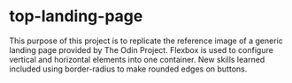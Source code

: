 # top-landing-page

This purpose of this project is to replicate the reference image of a generic landing page provided by The Odin Project. Flexbox is used to configure vertical and horizontal elements into one container. New skills learned included using border-radius to make rounded edges on buttons. 
